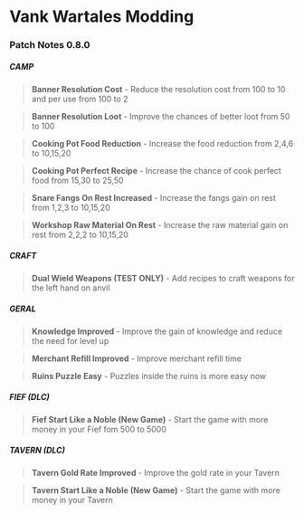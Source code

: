 # Vank Wartales Modding

### Patch Notes 0.8.0

##### CAMP
> **Banner Resolution Cost** - Reduce the resolution cost from 100 to 10 and per use from 100 to 2

> **Banner Resolution Loot** - Improve the chances of better loot from 50 to 100

> **Cooking Pot Food Reduction** - Increase the food reduction from 2,4,6 to 10,15,20

> **Cooking Pot Perfect Recipe** - Increase the chance of cook perfect food from 15,30 to 25,50

> **Snare Fangs On Rest Increased** - Increase the fangs gain on rest from 1,2,3 to 10,15,20

> **Workshop Raw Material On Rest** - Increase the raw material gain on rest from 2,2,2 to 10,15,20


##### CRAFT
> **Dual Wield Weapons (TEST ONLY)** - Add recipes to craft weapons for the left hand on anvil


##### GERAL
> **Knowledge Improved** - Improve the gain of knowledge and reduce the need for level up

> **Merchant Refill Improved** - Improve merchant refill time

> **Ruins Puzzle Easy** - Puzzles inside the ruins is more easy now


##### FIEF (DLC)
> **Fief Start Like a Noble (New Game)** - Start the game with more money in your Fief fom 500 to 5000


##### TAVERN (DLC)
> **Tavern Gold Rate Improved** - Improve the gold rate in your Tavern

> **Tavern Start Like a Noble (New Game)** - Start the game with more money in your Tavern

